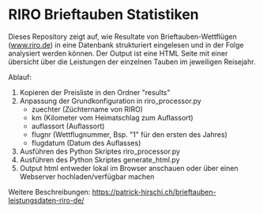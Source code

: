 # RIRO Brieftauben Statistiken
Dieses Repository zeigt auf, wie Resultate von Brieftauben-Wettflügen (www.riro.de) in eine Datenbank strukturiert eingelesen und in der Folge analysiert werden können. Der Output ist eine HTML Seite mit einer übersicht über die Leistungen der einzelnen Tauben im jeweiligen Reisejahr.

Ablauf:
1. Kopieren der Preisliste in den Ordner "results"
2. Anpassung der Grundkonfiguration in riro_processor.py
    - zuechter (Züchtername von RIRO)
    - km (Kilometer vom Heimatschlag zum Auflassort)
    - auflassort (Auflassort)
    - flugnr (Wettflugnummer, Bsp. "1" für den ersten des Jahres)
    - flugdatum (Datum des Auflasses)
4. Ausführen des Python Skriptes riro_processor.py
5. Ausführen des Python Skriptes generate_html.py
6. Output html entweder lokal im Browser anschauen oder über einen Webserver hochladen/verfügbar machen

Weitere Beschreibungen: https://patrick-hirschi.ch/brieftauben-leistungsdaten-riro-de/
